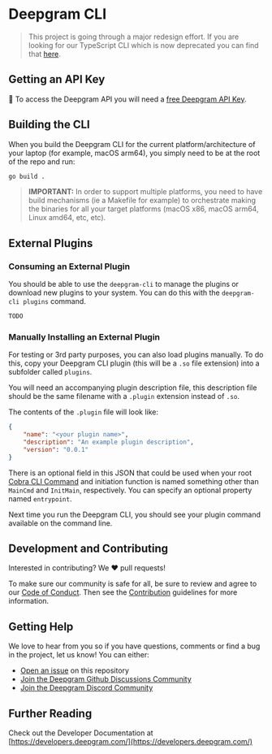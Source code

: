 # Deepgram CLI

> This project is going through a major redesign effort. If you are looking for our TypeScript CLI which is now deprecated you can find that [here](https://github.com/deepgram-devs/deepgram-cli-legacy).

## Getting an API Key

🔑 To access the Deepgram API you will need a [free Deepgram API Key](https://console.deepgram.com/signup?jump=keys).

## Building the CLI

When you build the Deepgram CLI for the current platform/architecture of your laptop (for example, macOS arm64), you simply need to be at the root of the repo and run:

```bash
go build .
```

> **IMPORTANT:** In order to support multiple platforms, you need to have build mechanisms (ie a Makefile for example) to orchestrate making the binaries for all your target platforms (macOS x86, macOS arm64, Linux amd64, etc, etc).

## External Plugins

### Consuming an External Plugin

You should be able to use the `deepgram-cli` to manage the plugins or download new plugins to your system. You can do this with the `deepgram-cli plugins` command.

```bash
TODO
```

### Manually Installing an External Plugin

For testing or 3rd party purposes, you can also load plugins manually. To do this, copy your Deepgram CLI plugin (this will be a `.so` file extension) into a subfolder called `plugins`.

You will need an accompanying plugin description file, this description file should be the same filename with a `.plugin` extension instead of `.so`.

The contents of the `.plugin` file will look like:

```json
{
    "name": "<your plugin name>",
    "description": "An example plugin description",
    "version": "0.0.1"
}
```

There is an optional field in this JSON that could be used when your root [Cobra CLI Command](https://github.com/spf13/cobra) and initiation function is named something other than `MainCmd` and `InitMain`, respectively. You can specify an optional property named `entrypoint`.

Next time you run the Deepgram CLI, you should see your plugin command available on the command line.

## Development and Contributing

Interested in contributing? We ❤️ pull requests!

To make sure our community is safe for all, be sure to review and agree to our
[Code of Conduct](./CODE_OF_CONDUCT.md). Then see the
[Contribution](./CONTRIBUTING.md) guidelines for more information.

## Getting Help

We love to hear from you so if you have questions, comments or find a bug in the
project, let us know! You can either:

- [Open an issue](https://github.com/deepgram-devs/deepgram-cli/issues) on this repository
- [Join the Deepgram Github Discussions Community](https://github.com/orgs/deepgram/discussions)
- [Join the Deepgram Discord Community](https://discord.gg/xWRaCDBtW4)

## Further Reading

Check out the Developer Documentation at [https://developers.deepgram.com/](https://developers.deepgram.com/)
